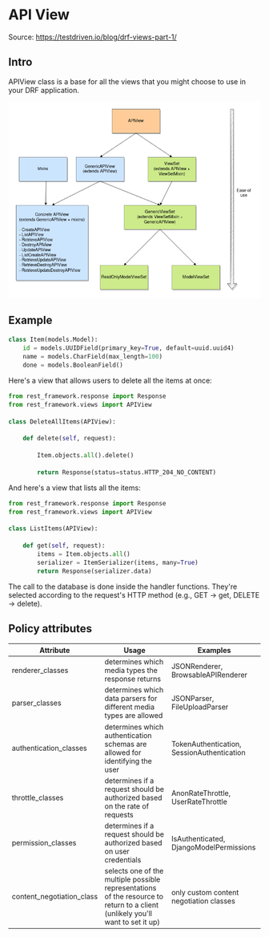 # API View

Source: https://testdriven.io/blog/drf-views-part-1/

## Intro
APIView class is a base for all the views that you might choose to use in your DRF application.

![002_APIView.png](002_APIView.png)

## Example
```python
class Item(models.Model):
    id = models.UUIDField(primary_key=True, default=uuid.uuid4)
    name = models.CharField(max_length=100)
    done = models.BooleanField()
```
Here's a view that allows users to delete all the items at once:

```python
from rest_framework.response import Response
from rest_framework.views import APIView

class DeleteAllItems(APIView):

    def delete(self, request):

        Item.objects.all().delete()

        return Response(status=status.HTTP_204_NO_CONTENT)
```
And here's a view that lists all the items:
```python
from rest_framework.response import Response
from rest_framework.views import APIView

class ListItems(APIView):

    def get(self, request):
        items = Item.objects.all()
        serializer = ItemSerializer(items, many=True)
        return Response(serializer.data)
```
The call to the database is done inside the handler functions. They're selected according to the request's HTTP method (e.g., GET -> get, DELETE -> delete).

## Policy attributes

| Attribute                 | 	Usage	                                                                                                                         | Examples                                    |
|---------------------------|---------------------------------------------------------------------------------------------------------------------------------|---------------------------------------------|
| renderer_classes          | determines which media types the response returns	                                                                              | JSONRenderer, BrowsableAPIRenderer          |
| parser_classes            | determines which data parsers for different media types are allowed	                                                            | JSONParser, FileUploadParser                |
| authentication_classes    | determines which authentication schemas are allowed for identifying the user                                                    | 	TokenAuthentication, SessionAuthentication |
| throttle_classes          | determines if a request should be authorized based on the rate of requests	                                                     | AnonRateThrottle, UserRateThrottle          |
| permission_classes        | determines if a request should be authorized based on user credentials	                                                         | IsAuthenticated, DjangoModelPermissions     |
| content_negotiation_class | selects one of the multiple possible representations of the resource to return to a client (unlikely you'll want to set it up)	 | only custom content negotiation classes     |